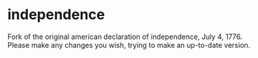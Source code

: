 independence
============

Fork of the original american declaration of independence, July 4, 1776. Please make any changes you wish, trying to make an up-to-date version.
